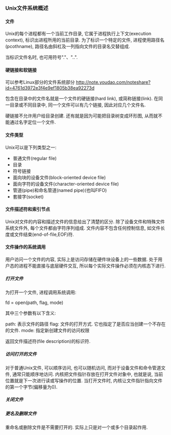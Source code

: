 
### Unix文件系统概述

#### 文件

Unix的每个进程都有一个当前工作目录, 它属于进程执行上下文(execution context), 标识出进程所用的当前目录. 为了标识一个特定的文件, 进程使用路径名(pcothname), 路径名由斜杠及一列指向文件的目录名交替组成. 

当标识文件名时, 也可用符号"."、"..". 

#### 硬链接和软链接

> 
可以参考Linux部分的文件系统部分
http://note.youdao.com/noteshare?id=4761d3972e3f4e9ef1805b38ea92273d

包含在目录中的文件名就是一个文件的硬链接(hard link), 或简称链接(link). 在同一目录或不同目录中, 同一个文件可以有几个链接, 因此对应几个文件名. 

硬链接不允许用户给目录创建. 还有就是因为可能把目录树变成环形图, 从而就不能通过名字定位一个文件. 

#### 文件类型

Unix可以是下列类型之一: 

- 普通文件(regular file)
- 目录
- 符号链接
- 面向块的设备文件(block-oriented device file)
- 面向字符的设备文件(character-oriented device file)
- 管道(pipe)和命名管道(named pipe)(也叫FIFO)
- 套接字(socket)

#### 文件描述符和索引节点

Unix对文件的内容和描述文件的信息给出了清楚的区分. 除了设备文件和特殊文件系统文件外, 每个文件都由字符序列组成. 文件内容不包含任何控制信息, 如文件长度或文件结束(end-of-file,EOF)符. 

#### 文件操作的系统调用

用户访问一个文件的内容, 实际上是访问存储在硬件块设备上的一些数据. 处于用户态的进程不能直接与底层硬件交互, 所以每个实际文件操作必须在内核态下进行. 

##### 打开文件

为打开一个文件, 进程调用系统调用: 

> 
fd = open(path, flag, mode)

其中三个参数有以下含义: 

path: 表示文件的路径
flag: 文件的打开方式. 它也指定了是否应当创建一个不存在的文件. 
mode: 指定新创建文件的访问权限

返回文件描述符(file description)的标识符. 

##### 访问打开的文件

对于普通Unix文件, 可以顺序访问, 也可以随机访问, 而对于设备文件和命令管道文件, 通常只能顺序地访问. 内核把文件指针存放在打开文件对象中, 也就是说, 当前位置就是下一次进行读或写操作的位置. 当打开文件时, 内核让文件指针指向文件的第一个字节(偏移量为0). 

##### 关闭文件

##### 更名及删除文件

重命名或删除文件是不需要打开的. 实际上只是对一个或多个目录起作用. 